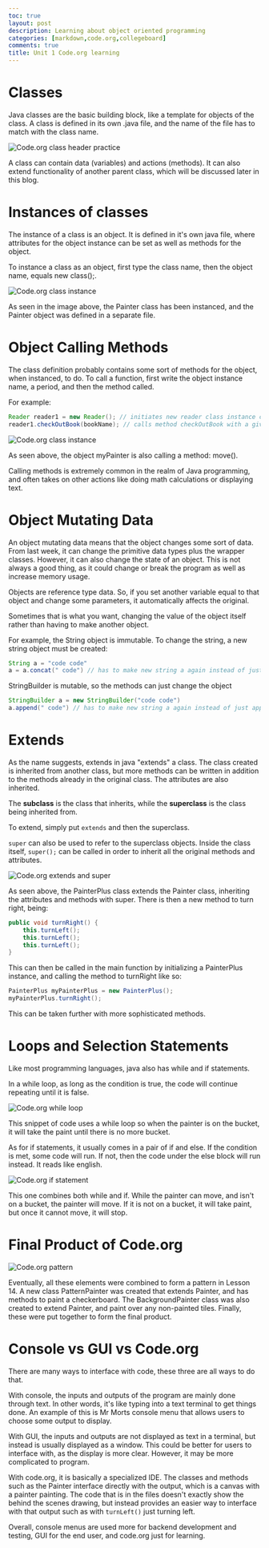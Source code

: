 ```yaml
---
toc: true
layout: post
description: Learning about object oriented programming
categories: [markdown,code.org,collegeboard]
comments: true
title: Unit 1 Code.org learning
---
```


# Classes

Java classes are the basic building block, like a template for objects of the class. A class is defined in its own .java file, and the name of the file has to match with the class name.

![Code.org class header practice]({{site.baseurl}}/images/codeUnit1/classHeader.png)

A class can contain data (variables) and actions (methods). It can also extend functionality of another parent class, which will be discussed later in this blog.

# Instances of classes

The instance of a class is an object. It is defined in it's own java file, where attributes for the object instance can be set as well as methods for the object. 

To instance a class as an object, first type the class name, then the object name, equals new class();.

![Code.org class instance]({{site.baseurl}}/images/codeUnit1/classInstance.png)

As seen in the image above, the Painter class has been instanced, and the Painter object was defined in a separate file. 

# Object Calling Methods

The class definition probably contains some sort of methods for the object, when instanced, to do. To call a function, first write the object instance name, a period, and then the method called.

For example:

```java
Reader reader1 = new Reader(); // initiates new reader class instance called reader1
reader1.checkOutBook(bookName); // calls method checkOutBook with a given name
```

![Code.org class instance]({{site.baseurl}}/images/codeUnit1/classInstance.png)

As seen above, the object myPainter is also calling a method: move().

Calling methods is extremely common in the realm of Java programming, and often takes on other actions like doing math calculations or displaying text.

# Object Mutating Data

An object mutating data means that the object changes some sort of data. From last week, it can change the primitive data types plus the wrapper classes. However, it can also change the state of an object. This is not always a good thing, as it could change or break the program as well as increase memory usage.

Objects are reference type data. So, if you set another variable equal to that object and change some parameters, it automatically affects the original.

Sometimes that is what you want, changing the value of the object itself rather than having to make another object. 

For example, the String object is immutable. To change the string, a new string object must be created:

```Java
String a = "code code"
a = a.concat(" code") // has to make new string a again instead of just appending
```

StringBuilder is mutable, so the methods can just change the object
```Java
StringBuilder a = new StringBuilder("code code")
a.append(" code") // has to make new string a again instead of just appending
```

# Extends

As the name suggests, extends in java "extends" a class. The class created is inherited from another class, but more methods can be written in addition to the methods already in the original class. The attributes are also inherited.

The **subclass** is the class that inherits, while the **superclass** is the class being inherited from.

To extend, simply put ```extends``` and then the superclass. 

```super``` can also be used to refer to the superclass objects. Inside the class itself, ```super();``` can be called in order to inherit all the original methods and attributes.

![Code.org extends and super]({{site.baseurl}}/images/codeUnit1/extendsSuper.png)

As seen above, the PainterPlus class extends the Painter class, inheriting the attributes and methods with super. There is then a new method to turn right, being:

```java
public void turnRight() {
    this.turnLeft();
    this.turnLeft();
    this.turnLeft();
}
```

This can then be called in the main function by initializing a PainterPlus instance, and calling the method to turnRight like so:

```java
PainterPlus myPainterPlus = new PainterPlus(); 
myPainterPlus.turnRight();
```

This can be taken further with more sophisticated methods.

# Loops and Selection Statements

Like most programming languages, java also has while and if statements. 

In a while loop, as long as the condition is true, the code will continue repeating until it is false.

![Code.org while loop]({{site.baseurl}}/images/codeUnit1/whileExample.png)

This snippet of code uses a while loop so when the painter is on the bucket, it will take the paint until there is no more bucket.

As for if statements, it usually comes in a pair of if and else. If the condition is met, some code will run. If not, then the code under the else block will run instead. It reads like english.

![Code.org if statement]({{site.baseurl}}/images/codeUnit1/ifExample.png)

This one combines both while and if. While the painter can move, and isn't on a bucket, the painter will move. If it is not on a bucket, it will take paint, but once it cannot move, it will stop.

# Final Product of Code.org

![Code.org pattern]({{site.baseurl}}/images/codeUnit1/pattern.png)

Eventually, all these elements were combined to form a pattern in Lesson 14. A new class PatternPainter was created that extends Painter, and has methods to paint a checkerboard. The BackgroundPainter class was also created to extend Painter, and paint over any non-painted tiles. Finally, these were put together to form the final product.

# Console vs GUI vs Code.org

There are many ways to interface with code, these three are all ways to do that.

With console, the inputs and outputs of the program are mainly done through text. In other words, it's like typing into a text terminal to get things done. An example of this is Mr Morts console menu that allows users to choose some output to display.

With GUI, the inputs and outputs are not displayed as text in a terminal, but instead is usually displayed as a window. This could be better for users to interface with, as the display is more clear. However, it may be more complicated to program. 

With code.org, it is basically a specialized IDE. The classes and methods such as the Painter interface directly with the output, which is a canvas with a painter painting. The code that is in the files doesn't exactly show the behind the scenes drawing, but instead provides an easier way to interface with that output such as with ```turnLeft()``` just turning left.

Overall, console menus are used more for backend development and testing, GUI for the end user, and code.org just for learning.